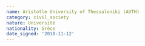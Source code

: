 ```yaml
---
name: Aristotle University of Thessaloniki (AUTH)
category: civil_society
nature: Université
nationality: Grèce
date_signed: '2018-11-12'
---
```

    